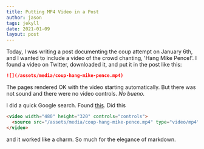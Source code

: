 ```yaml
---
title: Putting MP4 Video in a Post
author: jason
tags: jekyll
date: 2021-01-09
layout: post
---
```


Today, I was writing a post documenting the coup attempt on January 6th, and I wanted to include a video of the crowd chanting, 'Hang Mike Pence!'.  I found a video on Twitter, downloaded it, and put it in the post like this:

```md
![](/assets/media/coup-hang-mike-pence.mp4)
```

The pages rendered OK with the video starting automatically.  But there was not sound and there were no video controls.  _No bueno._

I did a quick Google search.  Found [this](https://github.com/mmistakes/minimal-mistakes/discussions/101).  Did this

```html
<video width="480" height="320" controls="controls">
  <source src="/assets/media/coup-hang-mike-pence.mp4" type="video/mp4">
</video>
```

and it worked like a charm.  So much for the elegance of markdown.